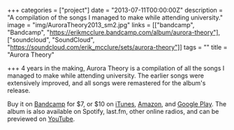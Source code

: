 +++
categories = ["project"]
date = "2013-07-11T00:00:00Z"
description = "A compilation of the songs I managed to make while attending university."
image = "img/AuroraTheory2013_sm2.jpg"
links = [["bandcamp", "Bandcamp", "https://erikmcclure.bandcamp.com/album/aurora-theory"], ["soundcloud", "SoundCloud", "https://soundcloud.com/erik_mcclure/sets/aurora-theory"]]
tags = ""
title = "Aurora Theory"

+++
4 years in the making, Aurora Theory is a compilation of all the songs I managed to make while attending university. The earlier songs were extensively improved, and all songs were remastered for the album's release.

Buy it on [Bandcamp](http://erikmcclure.bandcamp.com/album/aurora-theory) for $7, or $10 on [iTunes](https://itunes.apple.com/us/album/id672763525), [Amazon](http://www.amazon.com/gp/product/B00DVS2EDO/), and [Google Play](https://play.google.com/store/music/album/Erik_McClure_Aurora_Theory?id=Bcsjkg4chdqymqrpsxagjxvkm2i). The album is also available on Spotify, last.fm, other online radios, and can be previewed on [YouTube](http://www.youtube.com/watch?v=qD5zdsIOkqQ&list=PLo4BIkE52kLTO0Hh9ROqJUXy9OdtT5-rT).
